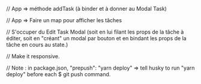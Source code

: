 // App => méthode addTask (à binder et à donner au Modal Task)

// App => Faire un map pour afficher les tâches

// S'occuper du Edit Task Modal (soit en lui filant les props de la tâche à éditer,
soit en "créant" un modal par bouton et en bindant les props de la tâche en cours au state.)

// Make it responsive.

// Note : in package.json, "prepush": "yarn deploy" => tell husky to run "yarn deploy" before each $ git push command.

